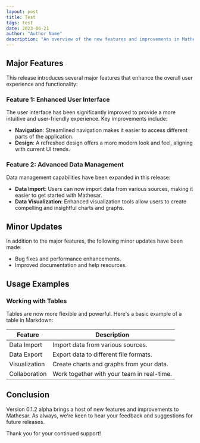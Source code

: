 ```yaml
---
layout: post
title: Test
tags: test
date: 2023-06-21
author: "Author Name"
description: "An overview of the new features and improvements in Mathesar’s version 0.1.2 alpha release."
---
```


## Major Features

This release introduces several major features that enhance the overall user experience and functionality:

### Feature 1: Enhanced User Interface

The user interface has been significantly improved to provide a more intuitive and user-friendly experience. Key improvements include:

- **Navigation**: Streamlined navigation makes it easier to access different parts of the application.
- **Design**: A refreshed design offers a more modern look and feel, aligning with current UI trends.

### Feature 2: Advanced Data Management

Data management capabilities have been expanded in this release:

- **Data Import**: Users can now import data from various sources, making it easier to get started with Mathesar.
- **Data Visualization**: Enhanced visualization tools allow users to create compelling and insightful charts and graphs.

## Minor Updates

In addition to the major features, the following minor updates have been made:

- Bug fixes and performance enhancements.
- Improved documentation and help resources.

## Usage Examples

### Working with Tables

Tables are now more flexible and powerful. Here's a basic example of a table in Markdown:

| Feature        | Description                                   |
|----------------|-----------------------------------------------|
| Data Import    | Import data from various sources.             |
| Data Export    | Export data to different file formats.        |
| Visualization  | Create charts and graphs from your data.      |
| Collaboration  | Work together with your team in real-time.    |

## Conclusion

Version 0.1.2 alpha brings a host of new features and improvements to Mathesar. As always, we're keen to hear your feedback and suggestions for future releases.

Thank you for your continued support!